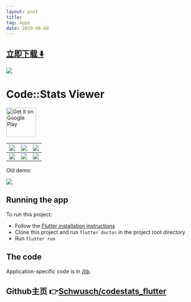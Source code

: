 ```yaml
---
layout: post
title:  
tag: Apps
date: 2019-06-08
---
```


 


## [立即下载 ️⬇️ ](https://codeload.github.com/Schwusch/codestats_flutter/zip/master) 
<p-8> 

 
![](https://flutterawesome.com/content/images/2019/01/Stats-Viewer.jpg)
 
>
> 
>

 
# Code::Stats Viewer

<a href='https://play.google.com/store/apps/details?id=se.bocker.codestatsflutter&pcampaignid=MKT-Other-global-all-co-prtnr-py-PartBadge-Mar2515-1'><img height="80" alt='Get it on Google Play' src='https://play.google.com/intl/en_us/badges/images/generic/en_badge_web_generic.png'/></a>

![](https://raw.githubusercontent.com/Schwusch/codestats_flutter/master/screenshots/year.png) | ![](https://raw.githubusercontent.com/Schwusch/codestats_flutter/master/screenshots/profile.png)  |  ![](https://raw.githubusercontent.com/Schwusch/codestats_flutter/master/screenshots/recent.png)
| ------------------------- | ------------------------- | -----------
![](https://raw.githubusercontent.com/Schwusch/codestats_flutter/master/screenshots/languages.png) | ![](https://raw.githubusercontent.com/Schwusch/codestats_flutter/master/screenshots/settings.png)  |  ![](https://raw.githubusercontent.com/Schwusch/codestats_flutter/master/screenshots/adduser.png)


Old demo:

![](https://raw.githubusercontent.com/Schwusch/codestats_flutter/master/screenshots/demo.webp)

## Running the app

To run this project:
 - Follow the [Flutter installation instructions](https://flutter.io/setup/)
 - Clone this project and run `flutter doctor` in the project root directory
 - Run `flutter run`

## The code

Application-specific code is in [/lib](/lib).
## Github主页 👉[Schwusch/codestats_flutter](http://github.com/Schwusch/codestats_flutter)